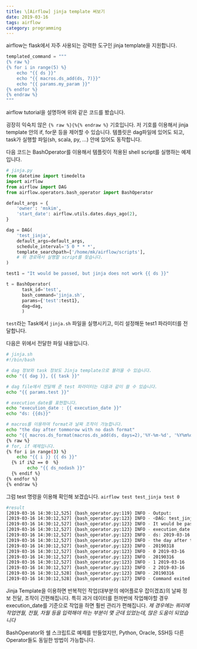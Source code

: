 ```yaml
---
title: \[Airflow] jinja template 써보기
date: 2019-03-16
tags: airflow
category: programming
---
```


airflow는 flask에서 자주 사용되는 강력한 도구인 jinja template을 지원합니다.


```python
templated_command = """
{% raw %}
{% for i in range(5) %}
    echo "{{ ds }}"
    echo "{{ macros.ds_add(ds, 7)}}"
    echo "{{ params.my_param }}"
{% endfor %}
{% endraw %}
"""
```
airflow tutorial을 설명하며 위와 같은 코드를 봤습니다.

굉장히 익숙치 않은 `{% raw %}{%{% endraw %}` 기호입니다.
저 기호를 이용해서 jinja template 안의 if, for문 등을 제어할 수 있습니다.
템플릿은 dag파일에 있어도 되고, task가 실행할 파일(sh, scala, py, ...) 안에 있어도 동작합니다.


다음 코드는 BashOperator를 이용해서 템플릿이 적용된 shell script를 실행하는 예제입니다.

```python
# jinja.py
from datetime import timedelta
import airflow
from airflow import DAG
from airflow.operators.bash_operator import BashOperator

default_args = {
    'owner': 'mskim',
    'start_date': airflow.utils.dates.days_ago(2),
}

dag = DAG(
    'test_jinja',
    default_args=default_args,
    schedule_interval='5 0 * * *',
    template_searchpath=['/home/mk/airflow/scripts'],
    # 위 경로에서 실행할 script를 찾습니다.
)

test1 = "It would be passed, but jinja does not work {{ ds }}"

t = BashOperator(
      task_id='test',
      bash_command='jinja.sh',
      params={'test':test1},
      dag=dag,
      )
```
`test`라는 Task에서 `jinja.sh` 파일을 실행시키고, 미리 설정해둔 test1 파라미터를 전달합니다.

다음은 위에서 전달한 파일 내용입니다.

```sh
# jinja.sh
#!/bin/bash

# dag 정보와 task 정보도 Jinja template으로 불러올 수 있습니다.
echo "{{ dag }}, {{ task }}"

# dag file에서 전달해 준 test 파라미터는 다음과 같이 쓸 수 있습니다.
echo "{{ params.test }}"

# execution_date를 표현합니다.
echo "execution_date : {{ execution_date }}"
echo "ds: {{ds}}"

# macros를 이용하여 format과 날짜 조작이 가능합니다.
echo "the day after tommorow with no dash format"
echo "{{ macros.ds_format(macros.ds_add(ds, days=2),'%Y-%m-%d', '%Y%m%d') }}"
{% raw %}
# for, if 예제입니다.
{% for i in range(3) %}
	echo "{{ i }} {{ ds }}"
  {% if i%2 == 0  %}
		echo "{{ ds_nodash }}"
  {% endif %}
{% endfor %}
{% endraw %}
```

그럼 test 명령을 이용해 확인해 보겠습니다.
`airflow test test_jinja test 0`


```sh
#result
[2019-03-16 14:30:12,525] {bash_operator.py:119} INFO - Output:
[2019-03-16 14:30:12,527] {bash_operator.py:123} INFO - <DAG: test_jinja>, <Task(BashOperator): test>
[2019-03-16 14:30:12,527] {bash_operator.py:123} INFO - It would be passed, but jinja does not work like this {{ ds }}
[2019-03-16 14:30:12,527] {bash_operator.py:123} INFO - execution_date : 2019-03-16T00:00:00+00:00
[2019-03-16 14:30:12,527] {bash_operator.py:123} INFO - ds: 2019-03-16
[2019-03-16 14:30:12,527] {bash_operator.py:123} INFO - the day after tommorow with no dash format
[2019-03-16 14:30:12,527] {bash_operator.py:123} INFO - 20190318
[2019-03-16 14:30:12,527] {bash_operator.py:123} INFO - 0 2019-03-16
[2019-03-16 14:30:12,527] {bash_operator.py:123} INFO - 20190316
[2019-03-16 14:30:12,527] {bash_operator.py:123} INFO - 1 2019-03-16
[2019-03-16 14:30:12,527] {bash_operator.py:123} INFO - 2 2019-03-16
[2019-03-16 14:30:12,528] {bash_operator.py:123} INFO - 20190316
[2019-03-16 14:30:12,528] {bash_operator.py:127} INFO - Command exited with return code 0

```


Jinja Template을 이용하면 반복적인 작업(대부분의 에어플로우 잡이겠죠)의 날짜 정보 전달, 조작이 간편해집니다.
특히 과거 데이터를 한꺼번에 작업해야할 경우 execution_date를 기준으로 작업을 하면 훨씬 관리가 편해집니다.
*제 경우에는 쿼리에 작업연월, 전월, 차월 등을 입력해야 하는 부분이 몇 군데 있었는데, 많은 도움이 되었습니다*

BashOperator와 쉘 스크립트로 예제를 만들었지만, Python, Oracle, SSH등 다른 Operator들도 동일한 방법이 가능합니다.
